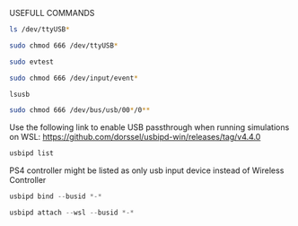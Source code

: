 USEFULL COMMANDS

```bash
ls /dev/ttyUSB*
```

```bash
sudo chmod 666 /dev/ttyUSB*
```

```bash
sudo evtest
```

```bash
sudo chmod 666 /dev/input/event*
```

```bash
lsusb
```

```bash
sudo chmod 666 /dev/bus/usb/00*/0**
```

Use the following link to enable USB passthrough when running simulations on WSL:
https://github.com/dorssel/usbipd-win/releases/tag/v4.4.0

```powershell
usbipd list
```

PS4 controller might be listed as only usb input device instead of Wireless Controller

```powershell
usbipd bind --busid *-*
```

```powershell
usbipd attach --wsl --busid *-*
```
